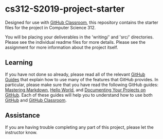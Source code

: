 
# cs312-S2019-project-starter

Designed for use with [GitHub Classroom](https://classroom.github.com/), this repository contains the starter files for the project in Computer Science 312.

You will be placing your deliverables in the 'writing/' and 'src/' directories. Please see the individual readme files for more details. Please see the assignment for more information about the project itself.

## Learning

If you have not done so already, please read all of the relevant [GitHub Guides](https://guides.github.com/) that explain how to use many of the features that GitHub provides. In particular, please make sure that you have read the following GitHub guides: [Mastering Markdown](https://guides.github.com/features/mastering-markdown/), [Hello World](https://guides.github.com/activities/hello-world/), and [Documenting Your Projects on GitHub](https://guides.github.com/features/wikis/). Each of these guides will help you to understand how to use both [GitHub](http://github.com) and [GitHub Classroom](https://classroom.github.com/).



## Assistance

If you are having trouble completing any part of this project, please let the instructor know.
